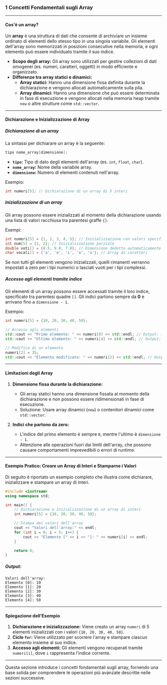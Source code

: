 ### **1 Concetti Fondamentali sugli Array**

---

#### **Cos'è un array?**

Un **array** è una struttura di dati che consente di archiviare un insieme ordinato di elementi dello stesso tipo in una singola variabile. Gli elementi dell'array sono memorizzati in posizioni consecutive nella memoria, e ogni elemento può essere individuato tramite il suo indice.

- **Scopo degli array:** Gli array sono utilizzati per gestire collezioni di dati omogenei (es. numeri, caratteri, oggetti) in modo efficiente e organizzato.
- **Differenze tra array statici e dinamici:**
  - **Array statici:** Hanno una dimensione fissa definita durante la dichiarazione e vengono allocati automaticamente sulla pila.
  - **Array dinamici:** Hanno una dimensione che può essere determinata in fase di esecuzione e vengono allocati nella memoria heap tramite `new` o altre strutture come `std::vector`.

---

#### **Dichiarazione e Inizializzazione di Array**

##### **Dichiarazione di un array**

La sintassi per dichiarare un array è la seguente:

```cpp
tipo nome_array[dimensione];
```

- **`tipo`:** Tipo di dato degli elementi dell'array (es. `int`, `float`, `char`).
- **`nome_array`:** Nome della variabile array.
- **`dimensione`:** Numero di elementi contenuti nell'array.

Esempio:

```cpp
int numeri[5]; // Dichiarazione di un array di 5 interi
```

##### **Inizializzazione di un array**

Gli array possono essere inizializzati al momento della dichiarazione usando una lista di valori racchiusa tra parentesi graffe `{}`.

Esempi:

```cpp
int numeri[5] = {1, 2, 3, 4, 5}; // Inizializzazione con valori specifici
int num[5] = {1, 2}; // Inizializzazione parziale
double voti[] = {8.5, 9.0, 7.8}; // Dimensione dedotta automaticamente
char vocali[] = {'a', 'e', 'i', 'o', 'u'}; // Array di caratteri
```

Se non tutti gli elementi vengono inizializzati, quelli rimanenti verranno impostati a zero per i tipi numerici o lasciati vuoti per i tipi complessi.

##### **Accesso agli elementi tramite indice**

Gli elementi di un array possono essere accessati tramite il loro indice, specificato tra parentesi quadre `[]`. Gli indici partono sempre da **0** e arrivano fino a `dimensione - 1`.

Esempio:

```cpp
int numeri[5] = {10, 20, 30, 40, 50};

// Accesso agli elementi
std::cout << "Primo elemento: " << numeri[0] << std::endl; // Output: 10
std::cout << "Ultimo elemento: " << numeri[4] << std::endl; // Output: 50

// Modifica di un elemento
numeri[2] = 35;
std::cout << "Elemento modificato: " << numeri[2] << std::endl; // Output: 35
```

---

#### **Limitazioni degli Array**

1. **Dimensione fissa durante la dichiarazione:**

   - Gli array statici hanno una dimensione fissata al momento della dichiarazione e non possono essere ridimensionati in fase di esecuzione.
   - Soluzione: Usare array dinamici (`new`) o contenitori dinamici come `std::vector`.
2. **Indici che partono da zero:**

   - L'indice del primo elemento è sempre `0`, mentre l'ultimo è `dimensione - 1`.
   - Attenzione alle operazioni fuori dai limiti dell'array, che possono causare comportamenti imprevedibili o errori di runtime.

---

#### **Esempio Pratico: Creare un Array di Interi e Stamparne i Valori**

Di seguito è riportato un esempio completo che illustra come dichiarare, inizializzare e stampare un array di interi.

```cpp
#include <iostream>
using namespace std;

int main() {
    // Dichiarazione e inizializzazione di un array di interi
    int numeri[5] = {10, 20, 30, 40, 50};

    // Stampa dei valori dell'array
    cout << "Valori dell'array:" << endl;
    for (int i = 0; i < 5; i++) {
        cout << "Elemento [" << i << "]: " << numeri[i] << endl;
    }

    return 0;
}
```

##### **Output:**

```
Valori dell'array:
Elemento [0]: 10
Elemento [1]: 20
Elemento [2]: 30
Elemento [3]: 40
Elemento [4]: 50
```

---

#### **Spiegazione dell'Esempio**

1. **Dichiarazione e inizializzazione:** Viene creato un array `numeri` di 5 elementi inizializzati con i valori `{10, 20, 30, 40, 50}`.
2. **Ciclo `for`:** Viene utilizzato per scorrere l'array e stampare ciascun elemento insieme al suo indice.
3. **Accesso agli elementi:** Gli elementi vengono recuperati tramite `numeri[i]`, dove `i` rappresenta l'indice corrente.

---

Questa sezione introduce i concetti fondamentali sugli array, fornendo una base solida per comprendere le operazioni più avanzate descritte nelle sezioni successive.
